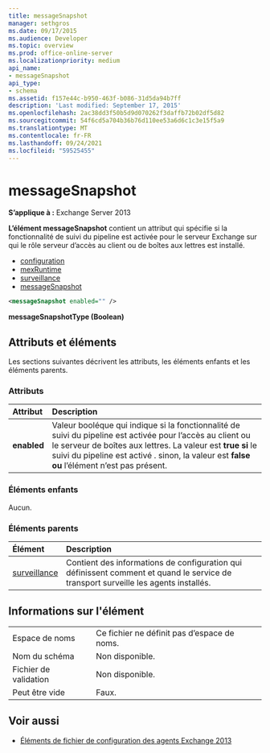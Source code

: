 ```yaml
---
title: messageSnapshot
manager: sethgros
ms.date: 09/17/2015
ms.audience: Developer
ms.topic: overview
ms.prod: office-online-server
ms.localizationpriority: medium
api_name:
- messageSnapshot
api_type:
- schema
ms.assetid: f157e44c-b950-463f-b086-31d5da94b7ff
description: 'Last modified: September 17, 2015'
ms.openlocfilehash: 2ac38dd3f50b5d9d070262f3daffb72b02df5d82
ms.sourcegitcommit: 54f6cd5a704b36b76d110ee53a6d6c1c3e15f5a9
ms.translationtype: MT
ms.contentlocale: fr-FR
ms.lasthandoff: 09/24/2021
ms.locfileid: "59525455"
---
```

# <a name="messagesnapshot"></a>messageSnapshot

**S’applique à :** Exchange Server 2013
  
**L’élément messageSnapshot** contient un attribut qui spécifie si la fonctionnalité de suivi du pipeline est activée pour le serveur Exchange sur qui le rôle serveur d’accès au client ou de boîtes aux lettres est installé. 
  
- [configuration](configuration.md)  
- [mexRuntime](mexruntime.md) 
- [surveillance](monitoring.md) 
- [messageSnapshot](messagesnapshot.md)
  
```XML
<messageSnapshot enabled="" />
```

**messageSnapshotType (Boolean)**

## <a name="attributes-and-elements"></a>Attributs et éléments

Les sections suivantes décrivent les attributs, les éléments enfants et les éléments parents.
  
### <a name="attributes"></a>Attributs

|**Attribut**|**Description**|
|:-----|:-----|
|**enabled** <br/> |Valeur booléque qui indique si la fonctionnalité de suivi du pipeline est activée pour l’accès au client ou le serveur de boîtes aux lettres. La valeur est **true si** le suivi du pipeline est activé . sinon, la valeur est **false ou** l’élément n’est pas présent.  <br/> |
   
### <a name="child-elements"></a>Éléments enfants

Aucun.
  
### <a name="parent-elements"></a>Éléments parents

|**Élément**|**Description**|
|:-----|:-----|
|[surveillance](monitoring.md) <br/> |Contient des informations de configuration qui définissent comment et quand le service de transport surveille les agents installés.  <br/> |
   
## <a name="element-information"></a>Informations sur l'élément

|||
|:-----|:-----|
|Espace de noms  <br/> |Ce fichier ne définit pas d’espace de noms.  <br/> |
|Nom du schéma  <br/> |Non disponible.  <br/> |
|Fichier de validation  <br/> |Non disponible.  <br/> |
|Peut être vide  <br/> |Faux.  <br/> |
   
## <a name="see-also"></a>Voir aussi

- [Éléments de fichier de configuration des agents Exchange 2013](agents-configuration-file-elements-for-exchange-2013.md)


